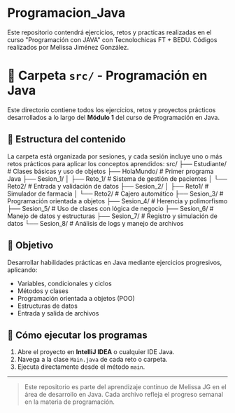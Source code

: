 # Programacion_Java
Este repositorio contendrá ejercicios, retos y practicas realizadas en el curso "Programación con JAVA" con Tecnolochicas FT + BEDU. 
Códigos realizados por Melissa Jiménez González.

# 📁 Carpeta `src/` - Programación en Java

Este directorio contiene todos los ejercicios, retos y proyectos prácticos desarrollados a lo largo del **Módulo 1** del curso de Programación en Java.

## 📌 Estructura del contenido

La carpeta está organizada por sesiones, y cada sesión incluye uno o más retos prácticos para aplicar los conceptos aprendidos:
src/
├── Estudiante/ # Clases básicas y uso de objetos
├── HolaMundo/ # Primer programa Java
├── Sesion_1/
│ ├── Reto_1/ # Sistema de gestión de pacientes
│ └── Reto2/ # Entrada y validación de datos
├── Sesion_2/
│ ├── Reto1/ # Simulador de farmacia
│ └── Reto2/ # Cajero automático
├── Sesion_3/ # Programación orientada a objetos
├── Sesion_4/ # Herencia y polimorfismo
├── Sesion_5/ # Uso de clases con lógica de negocio
├── Sesion_6/ # Manejo de datos y estructuras
├── Sesion_7/ # Registro y simulación de datos
└── Sesion_8/ # Análisis de logs y manejo de archivos

## 🎯 Objetivo

Desarrollar habilidades prácticas en Java mediante ejercicios progresivos, aplicando:

- Variables, condicionales y ciclos
- Métodos y clases
- Programación orientada a objetos (POO)
- Estructuras de datos
- Entrada y salida de archivos

## 🚀 Cómo ejecutar los programas

1. Abre el proyecto en **IntelliJ IDEA** o cualquier IDE Java.
2. Navega a la clase `Main.java` de cada reto o carpeta.
3. Ejecuta directamente desde el método `main`.

---

> Este repositorio es parte del aprendizaje continuo de Melissa JG en el área de desarrollo en Java. Cada archivo refleja el progreso semanal en la materia de programación.

